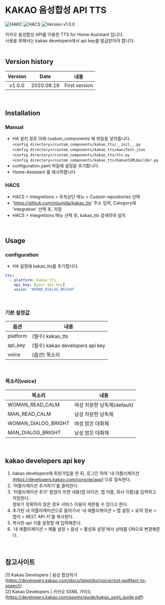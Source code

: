 # KAKAO 음성합성 API TTS

![HAKC][hakc-shield]
![HACS][hacs-shield]
![Version v1.0.0][version-shield]

카카오 음성합성 API를 이용한 TTS for Home Assistant 입니다.<br>
사용을 위해서는 kakao developers에서 api key를 발급받아야 합니다.<br>
<br>

## Version history
| Version | Date        | 내용              |
| :-----: | :---------: | ----------------------- |
| v1.0.0  | 2020.08.19  | First version  |

<br>

## Installation
### Manual
- HA 설치 경로 아래 custom_components 에 파일을 넣어줍니다.<br>
  `<config directory>/custom_components/kakao_tts/__init__.py`<br>
  `<config directory>/custom_components/kakao_tts/manifest.json`<br>
  `<config directory>/custom_components/kakao_tts/tts.py`<br>
  `<config directory>/custom_components/kakao_tts/KakaoSSMLBuilder.py`<br>
- configuration.yaml 파일에 설정을 추가합니다.<br>
- Home-Assistant 를 재시작합니다<br>
### HACS
- HACS > Integretions > 우측상단 메뉴 > Custom repositories 선택
- 'https://github.com/miumida/kakao_tts' 주소 입력, Category에 'integration' 선택 후, 저장
- HACS > Integretions 메뉴 선택 후, kakao_tts 검색하여 설치

<br>

## Usage
### configuration
- HA 설정에 kakao_tts를 추가합니다.<br>
```yaml
tts:
  - platform: kakao_tts
    api_key: [your api key]
    voice: 'WOMAN_DIALOG_BRIGHT'
```

<br>

### 기본 설정값

|옵션|내용|
|--|--|
|platform| (필수) kakao_tts  |
|api_key| (필수) kakao developers api key |
|voice| (옵션) 목소리 |

<br>

### 목소리(voice)

|목소리|내용|
|--|--|
|WOMAN_READ_CALM|여성 차분한 낭독체(default)|
|MAN_READ_CALM | 남성 차분한 낭독체|
|WOMAN_DIALOG_BRIGHT | 여성 밝은 대화체|
|MAN_DIALOG_BRIGHT | 남성 밝은 대화체|

<br>

## kakao developers api key
1. kakao developers에 회원가입을 한 뒤, 로그인 하여 '내 어플리케이션(<https://developers.kakao.com/console/app>)'으로 접속한다.
2. '어플리케이션 추가하기'를 클릭한다.
3. '어플리케이션 추가' 팝업이 뜨면 내용(앱 아이콘, 앱 이름, 회사 이름)을 입력하고 저장한다.<br>
   정보가 정확하지 않은 경우 서비스 이용이 제한될 수 있다고 한다.
4. 추가된 내 어플리케이션으로 들어가서 '내 애플리케이션 > 앱 설정 > 요약 정보 > 앱키 > REST API 키'를 복사한다.
5. 복사한 api 키를 설정할 때 입력해준다.
6. '내 애플리케이션 > 제품 설정 > 음성 > 활성화 설정'에서 상태를 ON으로 변경해준다.

<br>

## 참고사이트
[1] Kakao Developers | 음성 합성하기 (<https://developers.kakao.com/docs/latest/ko/voice/rest-api#text-to-speech>)<br>
[2] Kakao Developers | 카카오 SSML 가이드 (https://developers.kakao.com/assets/guide/kakao_ssml_guide.pdf)<br>

[version-shield]: https://img.shields.io/badge/version-v1.0.0-orange.svg
[hakc-shield]: https://img.shields.io/badge/HAKC-Enjoy-blue.svg
[hacs-shield]: https://img.shields.io/badge/HACS-Custom-red.svg
